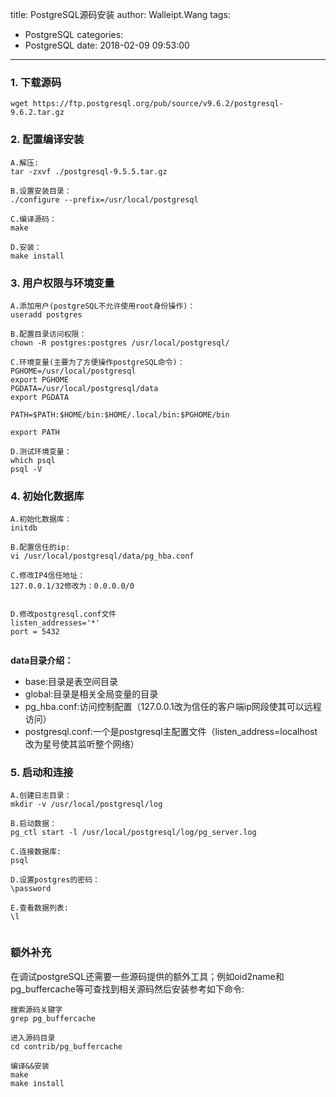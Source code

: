 title: PostgreSQL源码安装
author: Walleipt.Wang
tags:
  - PostgreSQL
categories:
  - PostgreSQL
date: 2018-02-09 09:53:00
---
### 1. 下载源码

```
wget https://ftp.postgresql.org/pub/source/v9.6.2/postgresql-9.6.2.tar.gz
```

### 2. 配置编译安装

```
A.解压:
tar -zxvf ./postgresql-9.5.5.tar.gz

B.设置安装目录：
./configure --prefix=/usr/local/postgresql

C.编译源码：
make

D.安装：
make install
```


### 3. 用户权限与环境变量
```
A.添加用户(postgreSQL不允许使用root身份操作)：
useradd postgres

B.配置目录访问权限：
chown -R postgres:postgres /usr/local/postgresql/

C.环境变量(主要为了方便操作postgreSQL命令)：
PGHOME=/usr/local/postgresql
export PGHOME
PGDATA=/usr/local/postgresql/data
export PGDATA

PATH=$PATH:$HOME/bin:$HOME/.local/bin:$PGHOME/bin

export PATH

D.测试环境变量：
which psql
psql -V
```

### 4. 初始化数据库
```
A.初始化数据库：
initdb

B.配置信任的ip:
vi /usr/local/postgresql/data/pg_hba.conf

C.修改IP4信任地址：
127.0.0.1/32修改为：0.0.0.0/0


D.修改postgresql.conf文件
listen_addresses='*'
port = 5432


```

**data目录介绍：**
- base:目录是表空间目录
- global:目录是相关全局变量的目录
- pg_hba.conf:访问控制配置（127.0.0.1改为信任的客户端ip网段使其可以远程访问）
- postgresql.conf:一个是postgresql主配置文件（listen_address=localhost改为星号使其监听整个网络）

### 5. 启动和连接
```
A.创建日志目录：
mkdir -v /usr/local/postgresql/log

B.启动数据：
pg_ctl start -l /usr/local/postgresql/log/pg_server.log

C.连接数据库:
psql

D.设置postgres的密码：
\password

E.查看数据列表:
\l


```

### 额外补充
在调试postgreSQL还需要一些源码提供的额外工具；例如oid2name和pg_buffercache等可查找到相关源码然后安装参考如下命令:
```
搜索源码关键字
grep pg_buffercache

进入源码目录
cd contrib/pg_buffercache

编译&&安装
make
make install
```
